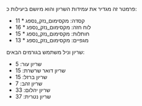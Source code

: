 פרמטר זה מגדיר את עמידות השריון והוא מיושם ביעילות כ:

* קסדה: מקסימום_נזק_נספג * 11
* לוח חזה: מקסימום_נזק_נספג * 16
* חותלות: מקסימום_נזק_נספג * 15
* מגפיים: מקסימום_נזק_נספג * 13

שריון וניל משתמש בגורמים הבאים:

* שריון עור: 5
* שריון דואר שרשרת: 15
* שריון ברזל: 15
* שריון זהב: 7
* שריון יהלום: 33
* שריון נטרית: 37